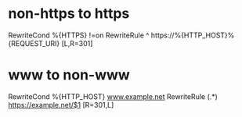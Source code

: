 # non-https to https
RewriteCond %{HTTPS} !=on
RewriteRule ^ https://%{HTTP_HOST}%{REQUEST_URI} [L,R=301]

# www to non-www
RewriteCond %{HTTP_HOST} www.example.net
RewriteRule (.*) https://example.net/$1 [R=301,L]